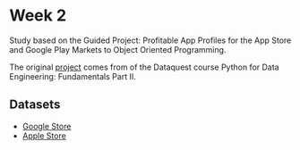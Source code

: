 
# Week 2
Study based on the Guided Project: Profitable App Profiles for the App Store and Google Play Markets to Object Oriented Programming.

The original [project](https://github.com/dataquestio/solutions/blob/master/Mission350Solutions.ipynb) comes from of the Dataquest course Python for Data Engineering: Fundamentals Part II.

## Datasets
- [Google Store](https://dq-content.s3.amazonaws.com/350/googleplaystore.csv)
- [Apple Store](https://dq-content.s3.amazonaws.com/350/AppleStore.csv)

